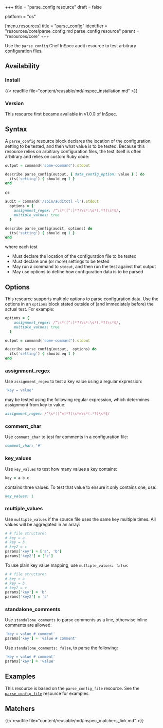 +++
title = "parse_config resource"
draft = false

platform = "os"

[menu.resources]
    title = "parse_config"
    identifier = "resources/core/parse_config.md parse_config resource"
    parent = "resources/core"
+++

Use the `parse_config` Chef InSpec audit resource to test arbitrary configuration files.

## Availability

### Install

{{< readfile file="content/reusable/md/inspec_installation.md" >}}

### Version

This resource first became available in v1.0.0 of InSpec.

## Syntax

A `parse_config` resource block declares the location of the configuration setting to be tested, and then what value is to be tested. Because this resource relies on arbitrary configuration files, the test itself is often arbitrary and relies on custom Ruby code:

```ruby
output = command('some-command').stdout

describe parse_config(output, { data_config_option: value } ) do
  its('setting') { should eq 1 }
end
```

or:

```ruby
audit = command('/sbin/auditctl -l').stdout
  options = {
    assignment_regex: /^\s*([^:]*?)\s*:\s*(.*?)\s*$/,
    multiple_values: true
  }

describe parse_config(audit, options) do
  its('setting') { should eq 1 }
end
```

where each test

- Must declare the location of the configuration file to be tested
- Must declare one (or more) settings to be tested
- May run a command to `stdout`, and then run the test against that output
- May use options to define how configuration data is to be parsed

## Options

This resource supports multiple options to parse configuration data. Use the options in an `options` block stated outside of (and immediately before) the actual test. For example:

```ruby
options = {
    assignment_regex: /^\s*([^:]*?)\s*:\s*(.*?)\s*$/,
    multiple_values: true
  }

output = command('some-command').stdout

describe parse_config(output,  options) do
  its('setting') { should eq 1 }
end
```

### assignment_regex

Use `assignment_regex` to test a key value using a regular expression:

```ruby
'key = value'
```

may be tested using the following regular expression, which determines assignment from key to value:

```ruby
assignment_regex: /^\s*([^=]*?)\s*=\s*(.*?)\s*$/
```

### comment_char

Use `comment_char` to test for comments in a configuration file:

```ruby
comment_char: '#'
```

### key_values

Use `key_values` to test how many values a key contains:

```ruby
key = a b c
```

contains three values. To test that value to ensure it only contains one, use:

```ruby
key_values: 1
```

### multiple_values

Use `multiple_values` if the source file uses the same key multiple times. All values will be aggregated in an array:

```ruby
# # file structure:
# key = a
# key = b
# key2 = c
params['key'] = ['a', 'b']
params['key2'] = ['c']
```

To use plain key value mapping, use `multiple_values: false`:

```ruby
# # file structure:
# key = a
# key = b
# key2 = c
params['key'] = 'b'
params['key2'] = 'c'
```

### standalone_comments

Use `standalone_comments` to parse comments as a line, otherwise inline comments are allowed:

```ruby
'key = value # comment'
params['key'] = 'value # comment'
```

Use `standalone_comments: false`, to parse the following:

```ruby
'key = value # comment'
params['key'] = 'value'
```


## Examples

This resource is based on the `parse_config_file` resource. See the [`parse_config_file`](/resources/core/parse_config_file) resource for examples.

## Matchers

{{< readfile file="content/reusable/md/inspec_matchers_link.md" >}}

